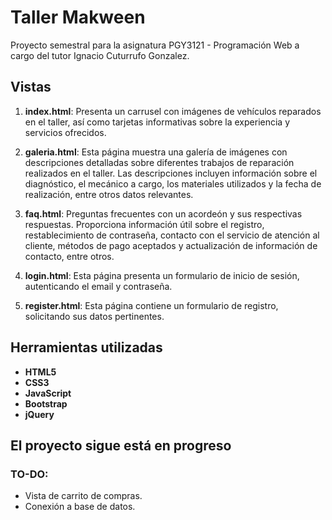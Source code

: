 # Taller Makween

Proyecto semestral para la asignatura PGY3121 - Programación Web a cargo del tutor Ignacio Cuturrufo Gonzalez.

## Vistas

1. **index.html**: Presenta un carrusel con imágenes de vehículos reparados en el taller, así como tarjetas informativas sobre la experiencia y servicios ofrecidos.

2. **galeria.html**: Esta página muestra una galería de imágenes con descripciones detalladas sobre diferentes trabajos de reparación realizados en el taller. Las descripciones incluyen información sobre el diagnóstico, el mecánico a cargo, los materiales utilizados y la fecha de realización, entre otros datos relevantes.

3. **faq.html**: Preguntas frecuentes con un acordeón y sus respectivas respuestas. Proporciona información útil sobre el registro, restablecimiento de contraseña, contacto con el servicio de atención al cliente, métodos de pago aceptados y actualización de información de contacto, entre otros.

4. **login.html**: Esta página presenta un formulario de inicio de sesión, autenticando el email y contraseña.

5. **register.html**: Esta página contiene un formulario de registro, solicitando sus datos pertinentes.

## Herramientas utilizadas

- **HTML5**
- **CSS3**
- **JavaScript**
- **Bootstrap**
- **jQuery**

## El proyecto sigue está en progreso

### TO-DO:
- Vista de carrito de compras.
- Conexión a base de datos.
